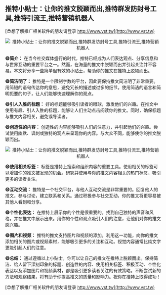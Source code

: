 ## **推特小贴士：让你的推文脱颖而出,推特群发防封号工具,推特引流王,推特营销机器人**

[😍想了解推广相关软件的朋友请登录 http://www.vst.tw](http://www.vst.tw)

 <center><img src="https://vst.tw/MP4/tuiguang/png/8.png" alt="推特小贴士：让你的推文脱颖而出,推特群发防封号工具,推特引流王,推特营销机器人"></center>

**😄简介：**
在当今社交媒体盛行的时代，推特已经成为人们表达观点、分享信息和与世界互动的重要平台之一。然而，在海量的推文中脱颖而出并引起关注并不容易。本文将分享一些简单但有效的小贴士，帮助你的推文在推特上脱颖而出。

**😄简洁明了：**
推特是一个限制字数的平台，因此要保持推文简洁明了非常重要。用简短的语句传达你的意思，避免冗长的描述或过多的细节。使用简洁的语言和简明扼要的句子，让人们能够快速理解你的观点。

**😄引人入胜的标题：**
好的标题能够吸引读者的眼球，激发他们的兴趣。在推文中使用有趣、引人入胜的标题，能够让人们主动点击阅读你的推文。同时，确保标题与推文内容相关，避免误导读者。

**😄创造性的内容：**
创造性的内容能够吸引人们的注意力，并引起他们的兴趣。尝试使用幽默、讽刺或独特的观点来呈现你的内容。与大众不同，能够使你的推文脱颖而出。

 <center><img src="https://vst.tw/MP4/tuiguang/png/1.png" alt="推特小贴士：让你的推文脱颖而出,推特群发防封号工具,推特引流王,推特营销机器人"></center>

**😄使用相关标签：**
标签是推特上搜索和组织内容的重要工具。使用相关的标签可以增加你的推文被发现的机会。研究并使用与你的推文内容相关的热门标签，吸引更多的读者关注。

**😄互动交流：**
推特是一个社交平台，与他人互动交流是非常重要的。回复他人的推文，参与讨论，建立联系和关系。通过积极参与社交互动，你的推文将更容易被其他人看到和分享。

**😄个性化表达：**
在推特上展示你的个性是很重要的。找到自己独特的声音和风格，并在推文中展示出来。用你的个性和观点吸引人们的注意，让他们对你的推文感兴趣。

**😄图片和视频：**
推特的推文支持图片和视频的添加。利用这一功能，向你的推文添加相关的图片或视频素材，能够吸引更多的关注和互动。视觉内容通常比纯文字更能引起人们的注意。

**😄总结：**
通过遵循以上小贴士，你可以让自己的推文在推特上脱颖而出。保持简洁、给人留下深刻印象的标题、创造性的内容、使用相关标签、积极互动、个性化表达以及添加图片和视频素材，都是吸引更多读者关注的有效策略。不断尝试新的方法和观察结果，将有助于你提高推文的质量和影响力。祝你在推特上取得成功！

[😍想了解推广相关软件的朋友请登录 http://www.vst.tw](http://www.vst.tw)



